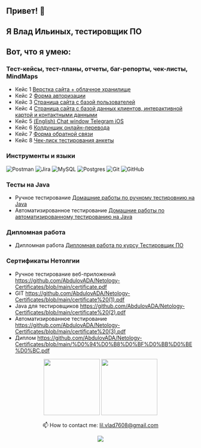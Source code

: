## Привет! :wave:

## Я Влад Ильиных, тестировщик ПО

## Вот, что я умею:

  ### Тест-кейсы, тест-планы, отчеты, баг-репорты, чек-листы, MindMaps
  * Кейс 1 [Верстка сайта + облачное хранилище](https://drive.google.com/drive/folders/1W1I5cqUqgTZY-zRoxh7vFjnaJLaBQewm?usp=sharing)
  * Кейс 2 [Форма авторизации](https://drive.google.com/drive/folders/1C48KxOt2fgebb7cjq_VYFJkvmduObwuE?usp=sharing)
  * Кейс 3 [Cтраница сайта с базой пользователей](https://drive.google.com/drive/folders/1FeAx6M4WXWds3S8DvlRGSYA7RalVjpj4?usp=sharing)
  * Кейс 4 [Страница сайта с базой данных клиентов, интерактивной картой и контактными данными](https://drive.google.com/drive/folders/1cfNcxBeGva_ewEI7Kr4evj8Aqlc8ryPk?usp=sharing)
  * Кейс 5 [(English) Chat window Telegram iOS](https://drive.google.com/drive/folders/1_-PgVfg0QWC9lsb4P2M7IPnpKOzPl_YB?usp=sharing)
  * Кейс 6 [Колдунщик онлайн-перевода](https://drive.google.com/drive/folders/1572FpoN073OBXz4Sdv2XKdvvtJEx_yg5?usp=sharing)
  * Кейс 7 [Форма обратной связи](https://drive.google.com/drive/folders/139Q9GSnsFqNXw91OveyCBa24ZdEZhdyU?usp=sharing)
  * Кейс 8 [Чек-лиск тестирования анкеты](https://checkvist.com/p/xOqapUbuKUQkWWYtOM1K0D)

  ### Инструменты и языки
  ![Postman](https://img.shields.io/badge/Postman-FF6C37?style=for-the-badge&logo=postman&logoColor=white)
  ![Jira](https://img.shields.io/badge/jira-%230A0FFF.svg?style=for-the-badge&logo=jira&logoColor=white)
  ![MySQL](https://img.shields.io/badge/mysql-%2300f.svg?style=for-the-badge&logo=mysql&logoColor=white)
  ![Postgres](https://img.shields.io/badge/postgres-%23316192.svg?style=for-the-badge&logo=postgresql&logoColor=white)
  ![Git](https://img.shields.io/badge/git-%23F05033.svg?style=for-the-badge&logo=git&logoColor=white)
  ![GitHub](https://img.shields.io/badge/github-%23121011.svg?style=for-the-badge&logo=github&logoColor=white)
  
  ### Тесты на Java
  * Ручное тестирование [Домашние работы по ручному тестировнию на Java](https://github.com/stars/AbdulovADA/lists/%D0%B4%D0%BE%D0%BC%D0%B0%D1%88%D0%BD%D0%B8%D0%B5-%D1%80%D0%B0%D0%B1%D0%BE%D1%82%D1%8B-%D0%BD%D0%B0-java)
  * Автоматизированное тестирование [Домашние работы по автоматизированному тестированию на Java](https://github.com/stars/AbdulovADA/lists/%D0%B0%D0%B2%D1%82%D0%BE%D0%BC%D0%B0%D1%82%D0%B8%D0%B7%D0%B8%D1%80%D0%BE%D0%B2%D0%B0%D0%BD%D0%BD%D0%BE%D0%B5-%D1%82%D0%B5%D1%81%D1%82%D0%B8%D1%80%D0%BE%D0%B2%D0%B0%D0%BD%D0%B8%D0%B5) 
 
 ### Дипломная работа 
 * Дипломная работа [Дипломная работа по курсу Тестировщик ПО](https://github.com/stars/AbdulovADA/lists/%D0%B4%D0%B8%D0%BF%D0%BB%D0%BE%D0%BC%D0%BD%D0%B0%D1%8F-%D1%80%D0%B0%D0%B1%D0%BE%D1%82%D0%B0)
  
### Сертификаты Нетолгии

  * Ручное тестирование веб-приложений https://github.com/AbdulovADA/Netology-Certificates/blob/main/certificate.pdf
  * GIT https://github.com/AbdulovADA/Netology-Certificates/blob/main/certificate%20(1).pdf
  * Java для тестировщиков https://github.com/AbdulovADA/Netology-Certificates/blob/main/certificate%20(2).pdf
  * Автоматизированное тестирование https://github.com/AbdulovADA/Netology-Certificates/blob/main/certificate%20(3).pdf
  * Диплом https://github.com/AbdulovADA/Netology-Certificates/blob/main/%D0%94%D0%B8%D0%BF%D0%BB%D0%BE%D0%BC.pdf



<p align='center'>
   <a href="https://github-readme-stats.vercel.app/api?username=AbdulovADA&show_icons=true&count_private=true"><img
           height=150
           src="https://github-readme-stats.vercel.app/api?username=AbdulovADA&show_icons=true&count_private=true"/></a>
   <a href="https://github.com/AbdulovADA/github-readme-stats"><img height=150
                                                                  src="https://github-readme-stats.vercel.app/api/top-langs/?username=AbdulovADA&layout=compact"/></a>
  
<p align='center'>
   📫 How to contact me: <a href='mailto:rlil.vlad7608@gmail.com'>lil.vlad7608@gmail.com</a>
<p align='center'>

<p align='center'>
   <a href="https://t.me/Abdulov_ADA">
       <img src="https://img.shields.io/badge/Telegram-2CA5E0?style=for-the-badge&logo=telegram&logoColor=white"/>
   </a>
<p align='center'>


<!--
**AbdulovADA/AbdulovADA** is a ✨ _special_ ✨ repository because its `README.md` (this file) appears on your GitHub profile.

Here are some ideas to get you started:

- 🔭 I’m currently working on ...
- 🌱 I’m currently learning ...
- 👯 I’m looking to collaborate on ...
- 🤔 I’m looking for help with ...
- 💬 Ask me about ...
- 📫 How to reach me: ...
- 😄 Pronouns: ...
- ⚡ Fun fact: ...
-->
 
